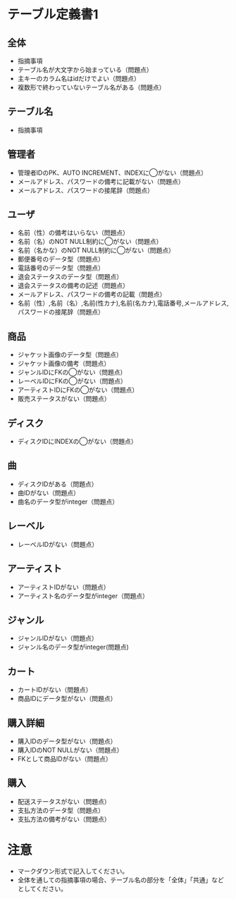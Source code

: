 # テーブル定義書1
## 全体
- 指摘事項
- テーブル名が大文字から始まっている（問題点）
- 主キーのカラム名はidだけでよい（問題点）
- 複数形で終わっていないテーブル名がある（問題点）

## テーブル名
- 指摘事項

## 管理者
- 管理者IDのPK、AUTO INCREMENT、INDEXに◯がない（問題点）
- メールアドレス、パスワードの備考に記載がない（問題点）
- メールアドレス、パスワードの接尾辞（問題点）

## ユーザ
- 名前（性）の備考はいらない（問題点）
- 名前（名）のNOT NULL制約に◯がない（問題点）
- 名前（名かな）のNOT NULL制約に◯がない（問題点）
- 郵便番号のデータ型（問題点）
- 電話番号のデータ型（問題点）
- 退会ステータスのデータ型（問題点）
- 退会ステータスの備考の記述（問題点）
- メールアドレス、パスワードの備考の記載（問題点）
- 名前（性）,名前（名）,名前(性カナ),名前(名カナ),電話番号,メールアドレス,パスワードの接尾辞（問題点）

## 商品
- ジャケット画像のデータ型（問題点）
- ジャケット画像の備考（問題点）
- ジャンルIDにFKの◯がない（問題点）
- レーベルIDにFKの◯がない（問題点）
- アーティストIDにFKの◯がない（問題点）
- 販売ステータスがない（問題点）

## ディスク
- ディスクIDにINDEXの◯がない（問題点）

## 曲
- ディスクIDがある（問題点）
- 曲IDがない（問題点）
- 曲名のデータ型がinteger（問題点）

## レーベル
- レーベルIDがない（問題点）

## アーティスト
- アーティストIDがない（問題点）
- アーティスト名のデータ型がinteger（問題点）

## ジャンル
- ジャンルIDがない（問題点）
- ジャンル名のデータ型がinteger(問題点)

## カート
- カートIDがない（問題点）
- 商品IDにデータ型がない（問題点）

## 購入詳細
- 購入IDのデータ型がない（問題点）
- 購入IDのNOT NULLがない（問題点）
- FKとして商品IDがない（問題点）

## 購入
- 配送ステータスがない（問題点）
- 支払方法のデータ型（問題点）
- 支払方法の備考がない（問題点）

# 注意
* マークダウン形式で記入してください。
* 全体を通しての指摘事項の場合、テーブル名の部分を「全体」「共通」などとしてください。
